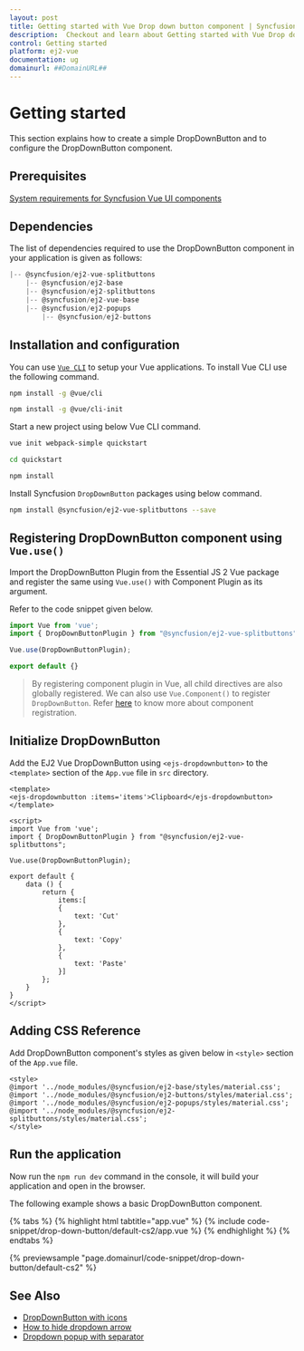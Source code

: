 ```yaml
---
layout: post
title: Getting started with Vue Drop down button component | Syncfusion
description:  Checkout and learn about Getting started with Vue Drop down button component of Syncfusion Essential JS 2 and more details.
control: Getting started 
platform: ej2-vue
documentation: ug
domainurl: ##DomainURL##
---
```


# Getting started

This section explains how to create a simple DropDownButton and to configure the DropDownButton component.

## Prerequisites

[System requirements for Syncfusion Vue UI components](https://ej2.syncfusion.com/vue/documentation/system-requirements/)

## Dependencies

The list of dependencies required to use the DropDownButton component in your application is given as follows:

```js
|-- @syncfusion/ej2-vue-splitbuttons
    |-- @syncfusion/ej2-base
    |-- @syncfusion/ej2-splitbuttons
    |-- @syncfusion/ej2-vue-base
    |-- @syncfusion/ej2-popups
        |-- @syncfusion/ej2-buttons
```

## Installation and configuration

You can use [`Vue CLI`](https://github.com/vuejs/vue-cli) to setup your Vue applications.
To install Vue CLI use the following command.

```bash
npm install -g @vue/cli

npm install -g @vue/cli-init
```

Start a new project using below Vue CLI command.

```bash
vue init webpack-simple quickstart

cd quickstart

npm install

```

Install Syncfusion `DropDownButton` packages using below command.

```bash
npm install @syncfusion/ej2-vue-splitbuttons --save
```

## Registering DropDownButton component using `Vue.use()`

Import the DropDownButton Plugin from the Essential JS 2 Vue package and register the same using `Vue.use()` with Component Plugin as its argument.

Refer to the code snippet given below.

```javascript
import Vue from 'vue';
import { DropDownButtonPlugin } from "@syncfusion/ej2-vue-splitbuttons";

Vue.use(DropDownButtonPlugin);

export default {}
```

> By registering component plugin in Vue, all child directives are also globally registered. We can also use `Vue.Component()` to register `DropDownButton`. Refer [here](https://ej2.syncfusion.com/vue/documentation/base/getting-started/#registering-vue-component) to know more about component registration.

## Initialize DropDownButton

Add the EJ2 Vue DropDownButton using `<ejs-dropdownbutton>` to the `<template>` section of the `App.vue` file in `src` directory.

```
<template>
<ejs-dropdownbutton :items='items'>Clipboard</ejs-dropdownbutton>
</template>

<script>
import Vue from 'vue';
import { DropDownButtonPlugin } from "@syncfusion/ej2-vue-splitbuttons";

Vue.use(DropDownButtonPlugin);

export default {
    data () {
        return {
            items:[
            {
                text: 'Cut'
            },
            {
                text: 'Copy'
            },
            {
                text: 'Paste'
            }]
        };
    }
}
</script>
```

## Adding CSS Reference

Add DropDownButton component's styles as given below in `<style>` section of the `App.vue` file.

```
<style>
@import '../node_modules/@syncfusion/ej2-base/styles/material.css';
@import '../node_modules/@syncfusion/ej2-buttons/styles/material.css';
@import '../node_modules/@syncfusion/ej2-popups/styles/material.css';
@import '../node_modules/@syncfusion/ej2-splitbuttons/styles/material.css';
</style>
```

## Run the application

Now run the `npm run dev` command in the console, it will build your application and open in the browser.

The following example shows a basic DropDownButton component.

{% tabs %}
{% highlight html tabtitle="app.vue" %}
{% include code-snippet/drop-down-button/default-cs2/app.vue %}
{% endhighlight %}
{% endtabs %}
        
{% previewsample "page.domainurl/code-snippet/drop-down-button/default-cs2" %}

## See Also

* [DropDownButton with icons](./icons#dropdownbutton-icons)
* [How to hide dropdown arrow](./how-to/hide-dropdown-arrow)
* [Dropdown popup with separator](./popup-items#separator)